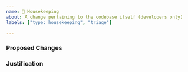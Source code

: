 ```yaml
---
name: 🏡 Housekeeping
about: A change pertaining to the codebase itself (developers only)
labels: ["type: housekeeping", "triage"]

---
```


<!--
    NOTE: This template is for use by maintainers only. Please do not submit
    an issue using this template unless you have been specifically asked to
    do so.
-->
### Proposed Changes


<!-- Provide justification for the proposed change(s). -->
### Justification
